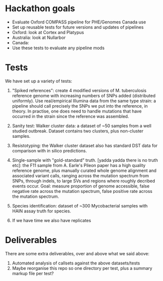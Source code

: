 
# Hackathon goals

 - Evaluate Oxford COMPASS pipeline for PHE/Genomes Canada use
 - Set up reusable tests for future versions and updates of pipelines
 - Oxford: look at Cortex and Platypus 
 - Australia: look at Nullarbor
 - Canada: 
 - Use these tests to evaluate any pipeline mods


# Tests

We have set up a variety of tests:

 1. "Spiked references": create 4 modified versions of M. tuberculosis reference genome with increasing numbers of SNPs added (distributed uniformly). Use real/empirical Illumina data from the same type strain: a pipeline should call precisely the SNPs we put into the reference, in theory. In practise, one does need to handle mutations that have occurred in the strain since the reference was assembled.

 2. Sanity test: Walker cluster data: a dataset of ~50 samples from a well studied outbreak. Dataset contains two clusters, plus non-cluster samples. 

 3. Resistotyping: the Walker cluster dataset also has standard DST data for comparison with in silico predictions.

 4. Single-sample with "gold-standard" truth. [yadda yadda there is no truth etc]: the F11 sample from A. Earle's Pileon paper has a high quality reference genome, plus manually curated whole genome alignment and associated variant calls, ranging across the mutation spectrum from SNPs, through indels, to large SVs and regions where roughly decribed events occur. Goal: measure proportion of genome accessible, false negative rate across the mutation spectrum, false positive rate across the mutation spectrum.

 5. Species identification: dataset of ~300 Mycobacterial samples with HAIN assay truth for species.


 6. If we have time we also have replicates

# Deliverables

There are some extra deliverables, over and above what we said above:

 1. Automated analysis of callsets against the above datasets/tests
 2. Maybe reorganise this repo so one directory per test, plus a summary markup file per test?



